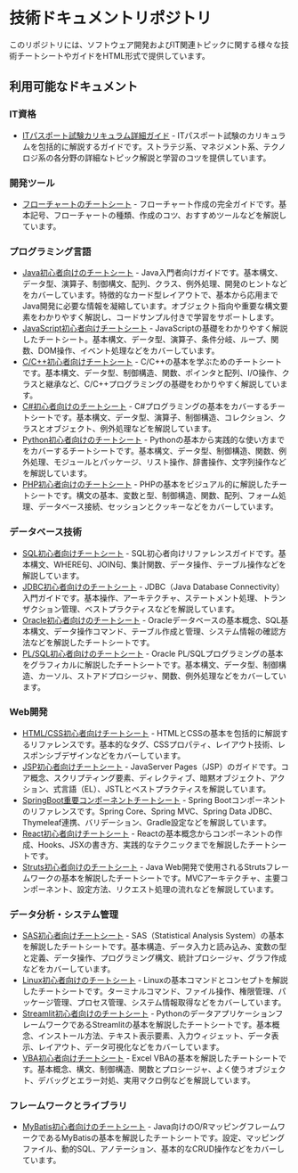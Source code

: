 # 技術ドキュメントリポジトリ

このリポジトリには、ソフトウェア開発およびIT関連トピックに関する様々な技術チートシートやガイドをHTML形式で提供しています。

## 利用可能なドキュメント

### IT資格
- [ITパスポート試験カリキュラム詳細ガイド](https://fcircle-biz.github.io/tech_docs/cheatsheet1/it-pass-.html) - ITパスポート試験のカリキュラムを包括的に解説するガイドです。ストラテジ系、マネジメント系、テクノロジ系の各分野の詳細なトピック解説と学習のコツを提供しています。

### 開発ツール
- [フローチャートのチートシート](https://fcircle-biz.github.io/tech_docs/cheatsheet1/flowchart-cheatsheet.html) - フローチャート作成の完全ガイドです。基本記号、フローチャートの種類、作成のコツ、おすすめツールなどを解説しています。

### プログラミング言語
- [Java初心者向けのチートシート](https://fcircle-biz.github.io/tech_docs/cheatsheet1/java-cheatsheet.html) - Java入門者向けガイドです。基本構文、データ型、演算子、制御構文、配列、クラス、例外処理、開発のヒントなどをカバーしています。特徴的なカード型レイアウトで、基本から応用までJava開発に必要な情報を凝縮しています。オブジェクト指向や重要な構文要素をわかりやすく解説し、コードサンプル付きで学習をサポートします。
- [JavaScript初心者向けチートシート](https://fcircle-biz.github.io/tech_docs/cheatsheet1/js-cheatsheet.html) - JavaScriptの基礎をわかりやすく解説したチートシート。基本構文、データ型、演算子、条件分岐、ループ、関数、DOM操作、イベント処理などをカバーしています。
- [C/C++初心者向けチートシート](https://fcircle-biz.github.io/tech_docs/cheatsheet2/cpp-cheatsheet-infographic.html) - C/C++の基本を学ぶためのチートシートです。基本構文、データ型、制御構造、関数、ポインタと配列、I/O操作、クラスと継承など、C/C++プログラミングの基礎をわかりやすく解説しています。
- [C#初心者向けのチートシート](https://fcircle-biz.github.io/tech_docs/cheatsheet2/csharp-cheatsheet.html) - C#プログラミングの基本をカバーするチートシートです。基本構文、データ型、演算子、制御構造、コレクション、クラスとオブジェクト、例外処理などを解説しています。
- [Python初心者向けのチートシート](https://fcircle-biz.github.io/tech_docs/cheatsheet2/python-cheatsheet.html) - Pythonの基本から実践的な使い方までをカバーするチートシートです。基本構文、データ型、制御構造、関数、例外処理、モジュールとパッケージ、リスト操作、辞書操作、文字列操作などを解説しています。
- [PHP初心者向けのチートシート](https://fcircle-biz.github.io/tech_docs/cheatsheet2/php-graphic-recording.html) - PHPの基本をビジュアル的に解説したチートシートです。構文の基本、変数と型、制御構造、関数、配列、フォーム処理、データベース接続、セッションとクッキーなどをカバーしています。

### データベース技術
- [SQL初心者向けチートシート](https://fcircle-biz.github.io/tech_docs/cheatsheet1/sql-cheatsheet.html) - SQL初心者向けリファレンスガイドです。基本構文、WHERE句、JOIN句、集計関数、データ操作、テーブル操作などを解説しています。
- [JDBC初心者向けのチートシート](https://fcircle-biz.github.io/tech_docs/cheatsheet1/jdbc-cheatsheet.html) - JDBC（Java Database Connectivity）入門ガイドです。基本操作、アーキテクチャ、ステートメント処理、トランザクション管理、ベストプラクティスなどを解説しています。
- [Oracle初心者向けのチートシート](https://fcircle-biz.github.io/tech_docs/cheatsheet2/oracle-cheatsheet.html) - Oracleデータベースの基本概念、SQL基本構文、データ操作コマンド、テーブル作成と管理、システム情報の確認方法などを解説したチートシートです。
- [PL/SQL初心者向けのチートシート](https://fcircle-biz.github.io/tech_docs/cheatsheet2/plsql-graphic-recording.html) - Oracle PL/SQLプログラミングの基本をグラフィカルに解説したチートシートです。基本構文、データ型、制御構造、カーソル、ストアドプロシージャ、関数、例外処理などをカバーしています。

### Web開発
- [HTML/CSS初心者向けチートシート](https://fcircle-biz.github.io/tech_docs/cheatsheet1/html-css-cheatsheet.html) - HTMLとCSSの基本を包括的に解説するリファレンスです。基本的なタグ、CSSプロパティ、レイアウト技術、レスポンシブデザインなどをカバーしています。
- [JSP初心者向けチートシート](https://fcircle-biz.github.io/tech_docs/cheatsheet1/jsp-cheatsheet.html) - JavaServer Pages（JSP）のガイドです。コア概念、スクリプティング要素、ディレクティブ、暗黙オブジェクト、アクション、式言語（EL）、JSTLとベストプラクティスを解説しています。
- [SpringBoot重要コンポーネントチートシート](https://fcircle-biz.github.io/tech_docs/cheatsheet1/springboot-cheatsheet.html) - Spring Bootコンポーネントのリファレンスです。Spring Core、Spring MVC、Spring Data JDBC、Thymeleaf連携、バリデーション、Gradle設定などを解説しています。
- [React初心者向けチートシート](https://fcircle-biz.github.io/tech_docs/cheatsheet2/react-cheatsheet.html) - Reactの基本概念からコンポーネントの作成、Hooks、JSXの書き方、実践的なテクニックまでを解説したチートシートです。
- [Struts初心者向けのチートシート](https://fcircle-biz.github.io/tech_docs/cheatsheet2/struts-infographic.html) - Java Web開発で使用されるStrutsフレームワークの基本を解説したチートシートです。MVCアーキテクチャ、主要コンポーネント、設定方法、リクエスト処理の流れなどを解説しています。

### データ分析・システム管理
- [SAS初心者向けチートシート](https://fcircle-biz.github.io/tech_docs/cheatsheet2/sas-cheatsheet.html) - SAS（Statistical Analysis System）の基本を解説したチートシートです。基本構造、データ入力と読み込み、変数の型と定義、データ操作、プログラミング構文、統計プロシージャ、グラフ作成などをカバーしています。
- [Linux初心者向けのチートシート](https://fcircle-biz.github.io/tech_docs/cheatsheet2/linux-cheatsheet-infographic.html) - Linuxの基本コマンドとコンセプトを解説したチートシートです。ターミナルコマンド、ファイル操作、権限管理、パッケージ管理、プロセス管理、システム情報取得などをカバーしています。
- [Streamlit初心者向けのチートシート](https://fcircle-biz.github.io/tech_docs/cheatsheet2/streamlit-infographic.html) - PythonのデータアプリケーションフレームワークであるStreamlitの基本を解説したチートシートです。基本概念、インストール方法、テキスト表示要素、入力ウィジェット、データ表示、レイアウト、データ可視化などをカバーしています。
- [VBA初心者向けチートシート](https://fcircle-biz.github.io/tech_docs/cheatsheet2/vba-cheatsheet-infographic.html) - Excel VBAの基本を解説したチートシートです。基本概念、構文、制御構造、関数とプロシージャ、よく使うオブジェクト、デバッグとエラー対処、実用マクロ例などを解説しています。

### フレームワークとライブラリ
- [MyBatis初心者向けのチートシート](https://fcircle-biz.github.io/tech_docs/cheatsheet2/mybatis-infographic.html) - Java向けのO/RマッピングフレームワークであるMyBatisの基本を解説したチートシートです。設定、マッピングファイル、動的SQL、アノテーション、基本的なCRUD操作などをカバーしています。